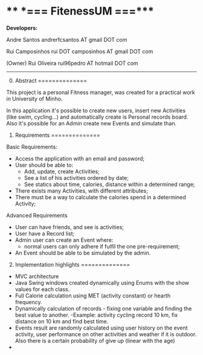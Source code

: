 ** \*=== FitenessUM ===\***
==============

**Developers:**

Andre Santos andrerfcsantos AT gmail DOT com

Rui Camposinhos rui DOT camposinhos AT gmail DOT com

(Owner) Rui Oliveira rui96pedro AT hotmail DOT com

--------------

0) Abstract
==============

This project is a personal Fitness manager, was created for a practical work in University of Minho.

In this application it's possible to create new users, insert new Activities (like swim, cycling...) and automatically create is Personal records board.
Also it's possible for an Admin create new Events and simulate than.


1) Requirements
==============

Basic Requirements: 

 - Access the application with an email and password;
 - User should be able to:
 	- Add, update, create Activities;
 	- See a list of his activities ordered by date;
 	- See statics about time, calories, distance within a determined range;
 - There exists many Activities, with different attributes;
 - There must be a way to calculate the calories spend in a determined Activity;

Advanced Requirements

 - User can have friends, and see is activities;
 - User have a Record list;
 - Admin user can create an Event where:
 	- normal users can only adhere if fulfil the one pre-requirement;
 - An Event should be able to be simulated by the admin.

2) Implementation highlights
==============

 - MVC architecture
 - Java Swing windows created dynamically using Enums with the show values for each class.
 - Full Calorie calculation using MET (activity constant) or hearth frequency.
 - Dynamically calculation of records - fixing one variable and finding the best value to another.
 	-Example: activity cycling record 10 km, fix distance on 10 km and find best time.
 - Events result are randomly calculated using user history on the event activity, user performance on other activities and  weather if it is outdoor. Also there is a certain probability of give up (linear with the age)
 -
